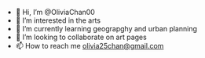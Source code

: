 - 👋 Hi, I’m @OliviaChan00
- 👀 I’m interested in the arts
- 🌱 I’m currently learning geograpghy and urban planning
- 💞️ I’m looking to collaborate on art pages
- 📫 How to reach me olivia25chan@gmail.com

<!---
OliviaChan00/OliviaChan00 is a ✨ special ✨ repository because its `README.md` (this file) appears on your GitHub profile.
You can click the Preview link to take a look at your changes.
--->
